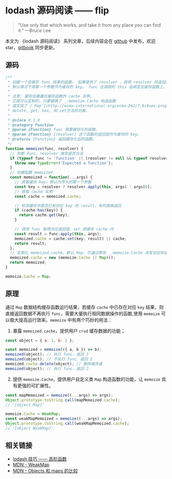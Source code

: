 # lodash 源码阅读 —— flip

> "Use only that which works, and take it from any place you can find it." —Bruce Lee

本文为 《lodash 源码阅读》 系列文章，后续内容会在 [github](https://github.com/gu-xionghong/lodash-analysis) 中发布，欢迎 star，[gitbook](https://gu-xionghong.gitbook.io/lodash-analysis/) 同步更新。

## 源码

```js
/**
 * 创建一个会缓存 func 结果的函数。 如果提供了 resolver ，就用 resolver 的返回值作为 key 缓存函数的结果。
 * 默认情况下用第一个参数作为缓存的 key。 func 在调用时 this 会绑定在缓存函数上。
 *
 * 注意: 缓存会暴露在缓存函数的 cache 实例。
 * 它是可以定制的，只要替换了 _.memoize.Cache 构造函数
 * 或实现了 [`Map`](http://ecma-international.org/ecma-262/7.0/#sec-properties-of-the-map-prototype-object) 的
 * delete, get, has, 和 set方法的对象。
 *
 * @since 0.1.0
 * @category Function
 * @param {Function} func 需要缓存化的函数。
 * @param {Function} [resolver] 这个函数的返回值作为缓存的 key。
 * @returns {Function} 返回缓存化后的函数。
 */
function memoize(func, resolver) {
  // 判断 func、resolver 类型是否合法
  if (typeof func != 'function' || (resolver != null && typeof resolver != 'function')) {
    throw new TypeError('Expected a function');
  }
  // 创建函数 memoized
  const memoized = function(...args) {
    // 获取缓存 key，默认为传入的第一个参数
    const key = resolver ? resolver.apply(this, args) : args[0];
    // 获取 cache 实例
    const cache = memoized.cache;

    // 检测缓存中是否已有对应 key 的 result，有则直接返回
    if (cache.has(key)) {
      return cache.get(key);
    }

    // 调用 func 取得对应返回值，set 进缓存 cache 内
    const result = func.apply(this, args);
    memoized.cache = cache.set(key, result) || cache;
    return result;
  };
  // 实例化 memoized.cache，默认 Map，可通过修改 _.memoize.Cache 改变对应构造函数
  memoized.cache = new (memoize.Cache || Map)();
  return memoized;
}

memoize.Cache = Map;
```

## 原理

通过 `Map` 数据结构缓存函数运行结果，若缓存 `cache` 中已存在对应 `key` 结果，则直接返回数据不再执行 `func`，需要大量执行相同数据操作的函数,使用 `memoize` 可以极大提高运行效率。`memoize` 中有两个巧妙的用法：

1. 暴露 `memoized.cache`，提供用户 `crud` 缓存数据的功能；

```js
const object = { a: 1, b: 2 };

const memoized = memoize(({ a, b }) => b);
memoized(object); // 执行 func，返回 2
memoized(object); // 不执行 func，返回 2
memoized.cache.delete(object); // 删除缓存值
memoized(object); // 执行 func，返回 2
```

2. 提供 `memoize.Cache`，提供用户自定义类 `Map` 构造函数的功能，让 `memoize` 具有更强的可扩展性。

```js
const mapMemoized = memoize((...args) => args);
Object.prototype.toString.call(mapMemoized.cache);
// '[object Map]'

memoize.Cache = WeakMap;
const weakMapMemoized = memoize((...args) => args);
Object.prototype.toString.call(weakMapMemoized.cache);
// '[object WeakMap]'
```

## 相关链接

- [lodash 技巧 —— 高阶函数](../Tips/higherOrderFunction.md)
- [MDN - WeakMap](https://developer.mozilla.org/zh-CN/docs/Web/JavaScript/Reference/Global_Objects/WeakMap)
- [MDN - Objects 和 maps 的比较](https://developer.mozilla.org/zh-CN/docs/Web/JavaScript/Reference/Global_Objects/Map#Objects_%E5%92%8C_maps_%E7%9A%84%E6%AF%94%E8%BE%83)
